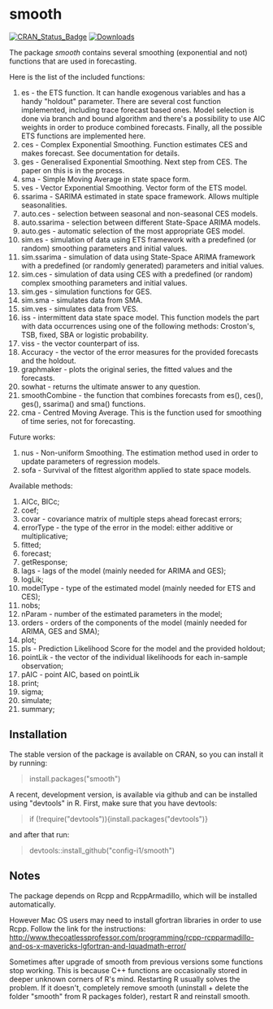 # smooth
[![CRAN_Status_Badge](http://www.r-pkg.org/badges/version/smooth)](https://cran.r-project.org/package=smooth)
[![Downloads](http://cranlogs.r-pkg.org/badges/smooth)](https://cran.r-project.org/package=smooth)

The package _smooth_ contains several smoothing (exponential and not) functions that are used in forecasting.

Here is the list of the included functions:

1. es - the ETS function. It can handle exogenous variables and has a handy "holdout" parameter. There are several cost function implemented, including trace forecast based ones. Model selection is done via branch and bound algorithm and there's a possibility to use AIC weights in order to produce combined forecasts. Finally, all the possible ETS functions are implemented here.
2. ces - Complex Exponential Smoothing. Function estimates CES and makes forecast. See documentation for details.
3. ges - Generalised Exponential Smoothing. Next step from CES. The paper on this is in the process.
4. sma - Simple Moving Average in state space form.
5. ves - Vector Exponential Smoothing. Vector form of the ETS model.
6. ssarima - SARIMA estimated in state space framework. Allows multiple seasonalities.
7. auto.ces - selection between seasonal and non-seasonal CES models.
8. auto.ssarima - selection between different State-Space ARIMA models.
9. auto.ges - automatic selection of the most appropriate GES model.
10. sim.es - simulation of data using ETS framework with a predefined (or random) smoothing parameters and initial values.
11. sim.ssarima - simulation of data using State-Space ARIMA framework with a predefined (or randomly generated) parameters and initial values.
12. sim.ces - simulation of data using CES with a predefined (or random) complex smoothing parameters and initial values.
13. sim.ges - simulation functions for GES.
14. sim.sma - simulates data from SMA.
15. sim.ves - simulates data from VES.
16. iss - intermittent data state space model. This function models the part with data occurrences using one of the following methods: Croston's, TSB, fixed, SBA or logistic probability.
17. viss - the vector counterpart of iss.
18. Accuracy - the vector of the error measures for the provided forecasts and the holdout.
19. graphmaker - plots the original series, the fitted values and the forecasts.
20. sowhat - returns the ultimate answer to any question.
21. smoothCombine - the function that combines forecasts from es(), ces(), ges(), ssarima() and sma() functions.
22. cma - Centred Moving Average. This is the function used for smoothing of time series, not for forecasting.

Future works:

1. nus - Non-uniform Smoothing. The estimation method used in order to update parameters of regression models.
2. sofa - Survival of the fittest algorithm applied to state space models.

Available methods:

1. AICc, BICc;
2. coef;
3. covar - covariance matrix of multiple steps ahead forecast errors;
4. errorType - the type of the error in the model: either additive or multiplicative;
5. fitted;
6. forecast;
7. getResponse;
8. lags - lags of the model (mainly needed for ARIMA and GES);
9. logLik;
10. modelType - type of the estimated model (mainly needed for ETS and CES);
11. nobs;
12. nParam - number of the estimated parameters in the model;
13. orders - orders of the components of the model (mainly needed for ARIMA, GES and SMA);
14. plot;
15. pls - Prediction Likelihood Score for the model and the provided holdout;
16. pointLik - the vector of the individual likelihoods for each in-sample observation;
17. pAIC - point AIC, based on pointLik
18. print;
19. sigma;
20. simulate;
21. summary;


## Installation

The stable version of the package is available on CRAN, so you can install it by running:
> install.packages("smooth")

A recent, development version, is available via github and can be installed using "devtools" in R. First, make sure that you have devtools:
> if (!require("devtools")){install.packages("devtools")}

and after that run:
> devtools::install_github("config-i1/smooth")

## Notes

The package depends on Rcpp and RcppArmadillo, which will be installed automatically.

However Mac OS users may need to install gfortran libraries in order to use Rcpp. Follow the link for the instructions: http://www.thecoatlessprofessor.com/programming/rcpp-rcpparmadillo-and-os-x-mavericks-lgfortran-and-lquadmath-error/

Sometimes after upgrade of smooth from previous versions some functions stop working. This is because C++ functions are occasionally stored in deeper unknown corners of R's mind. Restarting R usually solves the problem. If it  doesn't, completely remove smooth (uninstall + delete the folder "smooth" from R packages folder), restart R and reinstall smooth.
